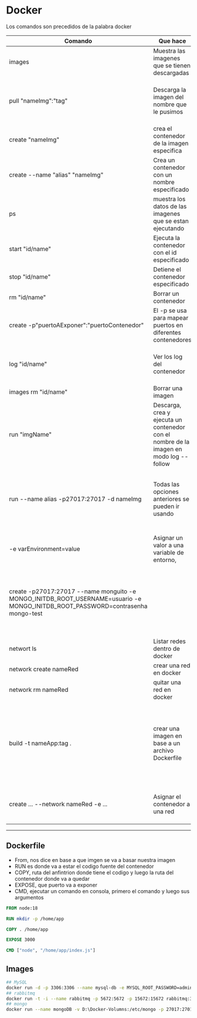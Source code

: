 # Docker

Los comandos son precedidos de la palabra docker

| Comando                                                      | Que hace                                                     | Observaciones                                                |
| ------------------------------------------------------------ | ------------------------------------------------------------ | ------------------------------------------------------------ |
| images                                                       | Muestra las imagenes que se tienen descargadas               |                                                              |
| pull  "nameImg":"tag"                                        | Descarga la imagen del nombre que le pusimos                 | el tag es opcional, si no se coloca descarga la imagen con la etiqueta "latest" |
| create "nameImg"                                             | crea el contenedor de la imagen especifica                   |                                                              |
| create --name "alias" "nameImg"                              | Crea un contenedor con un nombre especificado                |                                                              |
| ps                                                           | muestra los datos de las imagenes que se estan ejecutando    | si se le agrega el "-a" muestra todos los contenedores       |
| start "id/name"                                              | Ejecuta la contenedor con el id especificado                 |                                                              |
| stop "id/name"                                               | Detiene el contenedor especificado                           |                                                              |
| rm "id/name"                                                 | Borrar un contenedor                                         |                                                              |
| create -p"puertoAExponer":"puertoContenedor"                 | El -p se usa para mapear puertos en diferentes contenedores  |                                                              |
| log "id/name"                                                | Ver los log del contenedor                                   | Si se agrega el --follow se queda escuchando nuevos logs     |
| images rm "id/name"                                          | Borrar una imagen                                            |                                                              |
| run "imgName"                                                | Descarga, crea y ejecuta un contenedor con el nombre de la imagen en modo log --follow |                                                              |
| run --name alias -p27017:27017 -d nameImg                    | Todas las opciones anteriores se pueden ir usando            | El -d es para que no se quede mostrando los logs, sino nos devuelva a la linea de comandos |
| -e varEnvironment=value                                      | Asignar un valor a una variable de entorno,                  | si se va a agregar mas de una variable se usa otra vez -e varEn=value |
| create -p27017:27017 --name monguito -e MONGO_INITDB_ROOT_USERNAME=usuario -e MONGO_INITDB_ROOT_PASSWORD=contrasenha mongo-test |                                                              | Crear un contenedor basado en la imagen mongo de tal manera que se le den configuraciones con variables de entorno |
| networt ls                                                   | Listar redes dentro de docker                                |                                                              |
| network create nameRed                                       | crear una red en docker                                      |                                                              |
| network rm nameRed                                           | quitar una red en docker                                     |                                                              |
| build -t nameApp:tag .                                       | crear una imagen en base a un archivo Dockerfile             | -t es para asignar nombre a la app, un tag y por ultimo la ruta de donde esta el archivo Dockerfile.<br />El punto significa que esta en la carpeta actual |
| create ... --network nameRed -e ...                          | Asignar el contenedor a una red                              | Se usa antes de las variables ambientales o luego del --name |

---

## Dockerfile

* From, nos dice en base a que imgen se va a basar nuestra imagen 
* RUN es donde va a estar el codigo fuente del contenedor
* COPY, ruta del anfintrion donde tiene el codigo y luego la ruta del contenedor donde va a quedar
* EXPOSE, que puerto va a exponer
* CMD, ejecutar un comando en consola, primero el comando y luego sus argumentos

~~~dockerfile
FROM node:18

RUN mkdir -p /home/app

COPY . /home/app

EXPOSE 3000

CMD ["node", "/home/app/index.js"]
~~~

## Images

~~~bash
## MySQL
docker run -d -p 3306:3306 --name mysql-db -e MYSQL_ROOT_PASSWORD=admin mysql
## rabbitmq
docker run -t -i --name rabbitmq -p 5672:5672 -p 15672:15672 rabbitmq:3-management
## mongo
docker run --name mongoDB -v D:\Docker-Volumns:/etc/mongo -p 27017:27017 -d mongo:3
~~~

